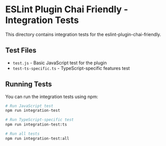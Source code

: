 # ESLint Plugin Chai Friendly - Integration Tests

This directory contains integration tests for the eslint-plugin-chai-friendly.

## Test Files

- `test.js` - Basic JavaScript test for the plugin
- `test-ts-specific.ts` - TypeScript-specific features test

## Running Tests

You can run the integration tests using npm:

```bash
# Run JavaScript test
npm run integration-test

# Run TypeScript-specific test
npm run integration-test:ts

# Run all tests
npm run integration-test:all
```
